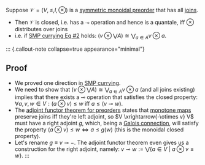 Suppose $\mathcal{V}=(V,\leq,I,\otimes)$ is a 
[symmetric monoidal preorder](/docs/math/defs/smp.qmd) that has all 
[joins](/docs/math/defs/join.qmd).

- Then $\mathcal{V}$ is closed, i.e. has a $\multimap$ operation and hence is a 
  quantale, iff $\otimes$ distributes over joins
- i.e. if [SMP currying Eq #2](/docs/math/propositions/smp_curry.qmd) holds:
  $(v \otimes \bigvee A)\cong  \bigvee_{a \in A} v \otimes a$.

::: {.callout-note collapse=true appearance="minimal"}
## Proof

- We proved one direction in 
  [SMP currying](/docs/math/propositions/smp_curry.qmd).
- We need to show that 
  $(v \otimes \bigvee A)\cong  \bigvee_{a \in A} v \otimes a$ (and all joins 
  existing) implies that there exists a $\multimap$ operation that satisfies 
  the closed property: $\forall a,v,w \in V: (a \otimes v) \leq w$ iff 
  $a \leq (v \multimap w)$.
- The 
  [adjoint functor theorem for preorders](/docs/math/propositions/adjoint_functor_theorem_preorders.qmd) 
  states that [monotone maps](/docs/math/defs/monotone_map.qmd) preserve joins 
  iff they're left adjoint, so $V \xrightarrow{-\otimes v} V$ must have a right 
  adjoint $g$, which, being a 
  [Galois connection](/docs/math/defs/galois_connection.qmd), will satisfy the
  property $(a \otimes v) \leq w \iff a \leq g(w)$ (this is the monoidal closed 
  property).
- Let's rename $g \equiv v \multimap -$. The adjoint functor theorem even gives 
  us a construction for the right adjoint, namely: 
  $v \multimap w:=\bigvee\{a \in V\ |\ a \otimes v \leq w\}$.
:::